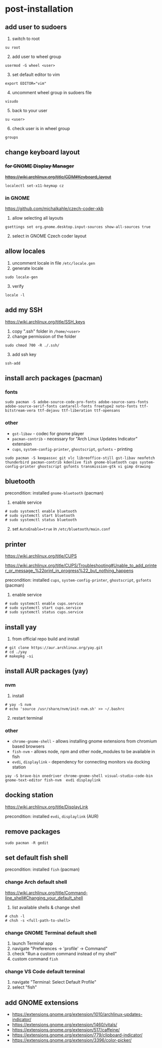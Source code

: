 # post-installation

## add user to sudoers

1) switch to root
```
su root
```

2) add user to wheel group
```
usermod -G wheel <user>
```

3) set default editor to vim
```
export EDITOR="vim"
```

4) uncomment wheel group in sudoers file
```
visudo
```

5) back to your user
```
su <user>
```

6) check user is in wheel group
```
groups
```

## change keyboard layout
### ~~for GNOME Display Manager~~
~~https://wiki.archlinux.org/title/GDM#Keyboard_layout~~
```
localectl set-x11-keymap cz
```

### in GNOME
https://github.com/michalkahle/czech-coder-xkb

1) allow selecting all layouts
```
gsettings set org.gnome.desktop.input-sources show-all-sources true
```
2) select in GNOME Czech coder layout


## allow locales
1) uncomment locale in file `/etc/locale.gen`
2) generate locale
```
sudo locale-gen
```
3) verify 
```
locale -l
```

## add my SSH
https://wiki.archlinux.org/title/SSH_keys

1) copy ".ssh" folder in `/home/<user>`
2) change permission of the folder
```
sudo chmod 700 -R ./.ssh/
```
3) add ssh key
```
ssh-add
```

## install arch packages (pacman)
### fonts
```
sudo pacman -S adobe-source-code-pro-fonts adobe-source-sans-fonts adobe-source-serif-fonts cantarell-fonts freetype2 noto-fonts ttf-bitstream-vera ttf-dejavu ttf-liberation ttf-opensans
```
### other
- `gst-libav` - codec for gnome player
- `pacman-contrib` - necessary for "Arch Linux Updates Indicator" extension
- `cups`, `system-config-printer`, `ghostscript`, `gsfonts` - printing
```
sudo pacman -S keepassxc git vlc libreoffice-still gst-libav neofetch thunderbird pacman-contrib kdenlive fish gnome-bluetooth cups system-config-printer ghostscript gsfonts transmission-gtk vi gimp drawing
```

## bluetooth
precondition: installed `gnome-bluetooth` (pacman)

1) enable service
```
# sudo systemctl enable bluetooth
# sudo systemctl start bluetooth
# sudo systemctl status bluetooth
```
2) set `AutoEnable=true` in `/etc/bluetooth/main.conf`

## printer
https://wiki.archlinux.org/title/CUPS

https://wiki.archlinux.org/title/CUPS/Troubleshooting#Unable_to_add_printer_or_message_%22print_in_progress%22_but_nothing_happens

precondition: installed `cups`, `system-config-printer`, `ghostscript`, `gsfonts`  (pacman)

1) enable service
```
# sudo systemctl enable cups.service
# sudo systemctl start cups.service
# sudo systemctl status cups.service
```


## install yay
1) from official repo build and install
```
# git clone https://aur.archlinux.org/yay.git
# cd ./yay
# makepkg -si
```

## install AUR packages (yay)
### nvm
1) install
```
# yay -S nvm
# echo 'source /usr/share/nvm/init-nvm.sh' >> ~/.bashrc
```
2) restart terminal
### other
- `chrome-gnome-shell` - allows installing gnome extensions from chromium based browsers
- `fish-nvm` - allows node, npm and other node_modules to be available in fish
- `evdi`, `displaylink` - dependency for connecting monitors via docking station
```
yay -S brave-bin onedriver chrome-gnome-shell visual-studio-code-bin gnome-text-editor fish-nvm  evdi displaylink
```

## docking station
https://wiki.archlinux.org/title/DisplayLink

precondition: installed `evdi`, `displaylink` (AUR)

## remove packages
```
sudo pacman -R gedit
```

## set default fish shell
precondition: installed `fish` (pacman)
### change Arch default shell
https://wiki.archlinux.org/title/Command-line_shell#Changing_your_default_shell
1) list available shells & change shell
```
# chsh -l
# chsh -s <full-path-to-shell>
```

### change GNOME Terminal default shell
1) launch Terminal app 
2) navigate "Preferences -> 'profile' -> Command"
3) check "Run a custom command instead of my shell"
4) custom command `fish`

### change VS Code default terminal
1) navigate "Terminal: Select Default Profile"
2) select "fish"

## add GNOME extensions
- https://extensions.gnome.org/extension/1010/archlinux-updates-indicator/
- https://extensions.gnome.org/extension/1460/vitals/
- https://extensions.gnome.org/extension/517/caffeine/
- https://extensions.gnome.org/extension/779/clipboard-indicator/
- https://extensions.gnome.org/extension/3396/color-picker/
